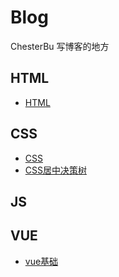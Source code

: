 # Blog
ChesterBu 写博客的地方

## HTML

* [HTML](https://github.com/ChesterBu/Blog/issues/1)

## CSS

* [CSS](https://github.com/ChesterBu/Blog/issues/2)
* [CSS居中决策树](https://github.com/ChesterBu/Blog/issues/4)

## JS

## VUE

* [vue基础](https://github.com/ChesterBu/Blog/issues/3)
